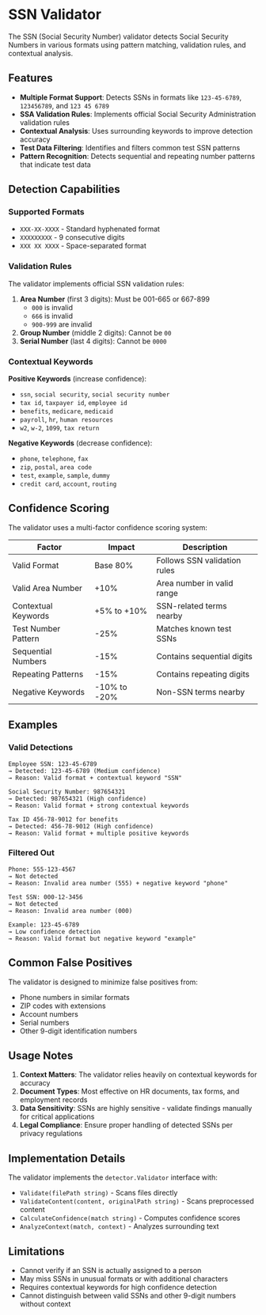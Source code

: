 # SSN Validator

The SSN (Social Security Number) validator detects Social Security Numbers in various formats using pattern matching, validation rules, and contextual analysis.

## Features

- **Multiple Format Support**: Detects SSNs in formats like `123-45-6789`, `123456789`, and `123 45 6789`
- **SSA Validation Rules**: Implements official Social Security Administration validation rules
- **Contextual Analysis**: Uses surrounding keywords to improve detection accuracy
- **Test Data Filtering**: Identifies and filters common test SSN patterns
- **Pattern Recognition**: Detects sequential and repeating number patterns that indicate test data

## Detection Capabilities

### Supported Formats

- `XXX-XX-XXXX` - Standard hyphenated format
- `XXXXXXXXX` - 9 consecutive digits
- `XXX XX XXXX` - Space-separated format

### Validation Rules

The validator implements official SSN validation rules:

1. **Area Number** (first 3 digits): Must be 001-665 or 667-899
   - `000` is invalid
   - `666` is invalid
   - `900-999` are invalid
2. **Group Number** (middle 2 digits): Cannot be `00`
3. **Serial Number** (last 4 digits): Cannot be `0000`

### Contextual Keywords

**Positive Keywords** (increase confidence):
- `ssn`, `social security`, `social security number`
- `tax id`, `taxpayer id`, `employee id`
- `benefits`, `medicare`, `medicaid`
- `payroll`, `hr`, `human resources`
- `w2`, `w-2`, `1099`, `tax return`

**Negative Keywords** (decrease confidence):
- `phone`, `telephone`, `fax`
- `zip`, `postal`, `area code`
- `test`, `example`, `sample`, `dummy`
- `credit card`, `account`, `routing`

## Confidence Scoring

The validator uses a multi-factor confidence scoring system:

| Factor | Impact | Description |
|--------|--------|-------------|
| Valid Format | Base 80% | Follows SSN validation rules |
| Valid Area Number | +10% | Area number in valid range |
| Contextual Keywords | +5% to +10% | SSN-related terms nearby |
| Test Number Pattern | -25% | Matches known test SSNs |
| Sequential Numbers | -15% | Contains sequential digits |
| Repeating Patterns | -15% | Contains repeating digits |
| Negative Keywords | -10% to -20% | Non-SSN terms nearby |

## Examples

### Valid Detections

```
Employee SSN: 123-45-6789
→ Detected: 123-45-6789 (Medium confidence)
→ Reason: Valid format + contextual keyword "SSN"

Social Security Number: 987654321
→ Detected: 987654321 (High confidence)
→ Reason: Valid format + strong contextual keywords

Tax ID 456-78-9012 for benefits
→ Detected: 456-78-9012 (High confidence)
→ Reason: Valid format + multiple positive keywords
```

### Filtered Out

```
Phone: 555-123-4567
→ Not detected
→ Reason: Invalid area number (555) + negative keyword "phone"

Test SSN: 000-12-3456
→ Not detected
→ Reason: Invalid area number (000)

Example: 123-45-6789
→ Low confidence detection
→ Reason: Valid format but negative keyword "example"
```

## Common False Positives

The validator is designed to minimize false positives from:

- Phone numbers in similar formats
- ZIP codes with extensions
- Account numbers
- Serial numbers
- Other 9-digit identification numbers

## Usage Notes

1. **Context Matters**: The validator relies heavily on contextual keywords for accuracy
2. **Document Types**: Most effective on HR documents, tax forms, and employment records
3. **Data Sensitivity**: SSNs are highly sensitive - validate findings manually for critical applications
4. **Legal Compliance**: Ensure proper handling of detected SSNs per privacy regulations

## Implementation Details

The validator implements the `detector.Validator` interface with:

- `Validate(filePath string)` - Scans files directly
- `ValidateContent(content, originalPath string)` - Scans preprocessed content
- `CalculateConfidence(match string)` - Computes confidence scores
- `AnalyzeContext(match, context)` - Analyzes surrounding text

## Limitations

- Cannot verify if an SSN is actually assigned to a person
- May miss SSNs in unusual formats or with additional characters
- Requires contextual keywords for high confidence detection
- Cannot distinguish between valid SSNs and other 9-digit numbers without context

